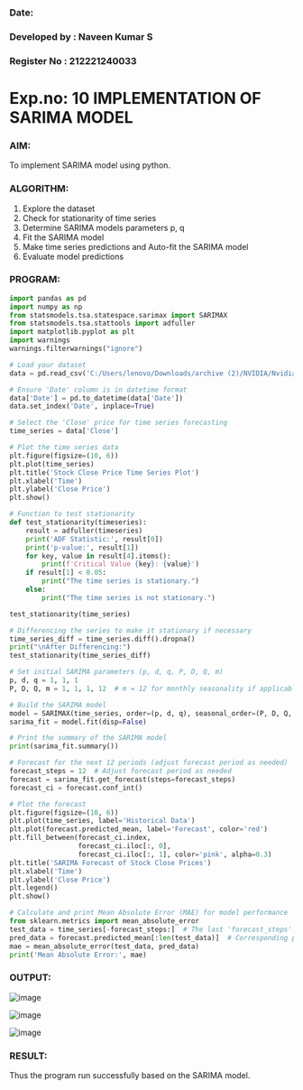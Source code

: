 ### Date: 
### Developed by : Naveen Kumar S
### Register No : 212221240033

# Exp.no: 10   IMPLEMENTATION OF SARIMA MODEL

### AIM:
To implement SARIMA model using python.

### ALGORITHM:
1. Explore the dataset
2. Check for stationarity of time series
3. Determine SARIMA models parameters p, q
4. Fit the SARIMA model
5. Make time series predictions and Auto-fit the SARIMA model
6. Evaluate model predictions
   
### PROGRAM:
```py
import pandas as pd
import numpy as np
from statsmodels.tsa.statespace.sarimax import SARIMAX
from statsmodels.tsa.stattools import adfuller
import matplotlib.pyplot as plt
import warnings
warnings.filterwarnings("ignore")

# Load your dataset
data = pd.read_csv('C:/Users/lenovo/Downloads/archive (2)/NVIDIA/NvidiaStockPrice.csv')  # Replace with the correct path to your dataset

# Ensure 'Date' column is in datetime format
data['Date'] = pd.to_datetime(data['Date'])
data.set_index('Date', inplace=True)

# Select the 'Close' price for time series forecasting
time_series = data['Close']

# Plot the time series data
plt.figure(figsize=(10, 6))
plt.plot(time_series)
plt.title('Stock Close Price Time Series Plot')
plt.xlabel('Time')
plt.ylabel('Close Price')
plt.show()

# Function to test stationarity
def test_stationarity(timeseries):
    result = adfuller(timeseries)
    print('ADF Statistic:', result[0])
    print('p-value:', result[1])
    for key, value in result[4].items():
        print(f'Critical Value {key}: {value}')
    if result[1] < 0.05:
        print("The time series is stationary.")
    else:
        print("The time series is not stationary.")

test_stationarity(time_series)

# Differencing the series to make it stationary if necessary
time_series_diff = time_series.diff().dropna()
print("\nAfter Differencing:")
test_stationarity(time_series_diff)

# Set initial SARIMA parameters (p, d, q, P, D, Q, m)
p, d, q = 1, 1, 1
P, D, Q, m = 1, 1, 1, 12  # m = 12 for monthly seasonality if applicable

# Build the SARIMA model
model = SARIMAX(time_series, order=(p, d, q), seasonal_order=(P, D, Q, m), enforce_stationarity=False, enforce_invertibility=False)
sarima_fit = model.fit(disp=False)

# Print the summary of the SARIMA model
print(sarima_fit.summary())

# Forecast for the next 12 periods (adjust forecast period as needed)
forecast_steps = 12  # Adjust forecast period as needed
forecast = sarima_fit.get_forecast(steps=forecast_steps)
forecast_ci = forecast.conf_int()

# Plot the forecast
plt.figure(figsize=(10, 6))
plt.plot(time_series, label='Historical Data')
plt.plot(forecast.predicted_mean, label='Forecast', color='red')
plt.fill_between(forecast_ci.index,
                 forecast_ci.iloc[:, 0],
                 forecast_ci.iloc[:, 1], color='pink', alpha=0.3)
plt.title('SARIMA Forecast of Stock Close Prices')
plt.xlabel('Time')
plt.ylabel('Close Price')
plt.legend()
plt.show()

# Calculate and print Mean Absolute Error (MAE) for model performance
from sklearn.metrics import mean_absolute_error
test_data = time_series[-forecast_steps:]  # The last 'forecast_steps' data points for comparison
pred_data = forecast.predicted_mean[:len(test_data)]  # Corresponding predicted data points
mae = mean_absolute_error(test_data, pred_data)
print('Mean Absolute Error:', mae)

```

### OUTPUT:
![image](https://github.com/user-attachments/assets/1e18259b-1248-4aad-b4a7-755a7716f414)

![image](https://github.com/user-attachments/assets/545c33c7-3f3f-424e-bed3-53f0546ec9ca)

![image](https://github.com/user-attachments/assets/4bc5141c-47a7-4157-9af9-6c2d92066fdc)

### RESULT:
Thus the program run successfully based on the SARIMA model.
